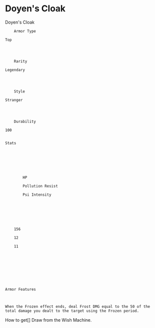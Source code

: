 # Doyen's Cloak

Doyen&#39;s Cloak


	
		
		
	
	



	
		Armor Type
	
	Top



	
		Rarity
	
	Legendary



	
		Style
	
	Stranger



	
		Durability
	
	100


	Stats

	
	
	
	
		
		
			HP
		
			Pollution Resist
		
			Psi Intensity
		
		
	
	
	
	
	
		156
	
		12
	
		11
	
	
	






	Armor Features


	
	When the Frozen effect ends, deal Frost DMG equal to the 50 of the total damage you dealt to the target using the Frozen period.







How to get[]
Draw from the Wish Machine.
